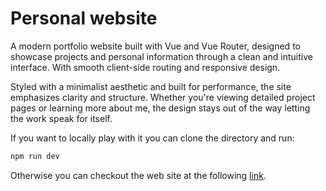 # Personal website

A modern portfolio website built with Vue and Vue Router, designed to showcase projects and personal information through a clean and intuitive interface. With smooth client-side routing and responsive design.

Styled with a minimalist aesthetic and built for performance, the site emphasizes clarity and structure. Whether you're viewing detailed project pages or learning more about me, the design stays out of the way letting the work speak for itself.

If you want to locally play with it you can clone the directory and run:

```bash
npm run dev
```

Otherwise you can checkout the web site at the following [link](https://portfolio-two-ecru-43.vercel.app/).
